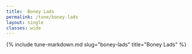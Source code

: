```yaml
---
title:  Boney Lads
permalink: /tune/boney-lads
layout: single
classes: wide
---
```

{% include tune-markdown.md slug="boney-lads" title="Boney Lads" %}

